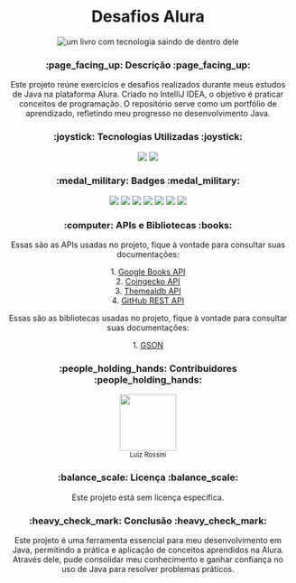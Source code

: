 <h1 align="center">Desafios Alura</h1>

<p align="center">
  <img src="https://github.com/user-attachments/assets/943e417d-fbd4-4482-8de9-a019bbb15a64" alt="um livro com tecnologia saindo de dentro dele">
</p>

<h3 align="center">:page_facing_up:  Descrição  :page_facing_up:</h3>
  <p align="center">
    Este projeto reúne exercícios e desafios realizados durante meus estudos de Java na plataforma Alura. Criado no IntelliJ IDEA, o objetivo é praticar conceitos de programação. O repositório serve como um portfólio de aprendizado, refletindo meu progresso no desenvolvimento Java.
  </p>

<h3 align="center">:joystick:  Tecnologias Utilizadas  :joystick:</h3>
  <p align="center">
    <img loading="lazy" src="https://img.shields.io/badge/java-17-blue"/>
    <img loading="lazy" src="https://img.shields.io/badge/intelliJ-IDEA-purple"/>
  </p>

<h3 align="center">:medal_military:  Badges  :medal_military:</h3>
  <p align="center">
    <img loading="lazy" src="https://img.shields.io/badge/status-WIP-yellow"/>
    <img loading="lazy" src="https://img.shields.io/badge/content-for_study-blue"/>
    <img loading="lazy" src="https://img.shields.io/badge/paradigma-POO-red"/>
    <img loading="lazy" src="https://img.shields.io/github/issues/LuizRossini1/DesafiosAlura/"/>
    <img loading="lazy" src="https://img.shields.io/github/forks/LuizRossini1/DesafiosAlura/"/>
    <img loading="lazy" src="https://img.shields.io/github/license/LuizRossini1/DesafiosAlura/"/>
    <img loading="lazy" src="https://img.shields.io/github/stars/LuizRossini1/DesafiosAlura/"/>
  </p>

<h3 align="center">:computer: APIs e Bibliotecas :books:</h3>
  <p align="center">
    Essas são as APIs usadas no projeto, fique à vontade para consultar suas documentações:
  </p>
  <p align="center">
    1. <a href="https://developers.google.com/books/docs/v1/using?hl=pt-br" target="_blank" rel="noopener noreferrer">Google Books API</a><br>
    2. <a href="https://coingecko.com" target="_blank" rel="noopener noreferrer">Coingecko API</a><br>
    3. <a href="https://www.themealdb.com/api.php" target="_blank" rel="noopener noreferrer">Themealdb API</a><br>
    4. <a href="https://docs.github.com/en/rest" target="_blank" rel="noopener noreferrer">GitHub REST API</a>
  </p>
  <p align="center">
    Essas são as bibliotecas usadas no projeto, fique à vontade para consultar suas documentações:
  </p>
  <p align="center">
    1. <a href="https://github.com/google/gson" target="_blank" rel="noopener noreferrer">GSON</a>
  </p>

<h3 align="center">:people_holding_hands:  Contribuidores  :people_holding_hands:</h3>
  <p align="center">
    <img loading="lazy" src="https://avatars.githubusercontent.com/u/157657321?v=4" width=100><br><sub>Luiz Rossini</sub>
  </p>

<h3 align="center">:balance_scale:  Licença  :balance_scale:</h3>
  <p align="center">
    Este projeto está sem licença específica.
  </p>

<h3 align="center">:heavy_check_mark:  Conclusão  :heavy_check_mark:</h3>
  <p align="center">
    Este projeto é uma ferramenta essencial para meu desenvolvimento em Java, permitindo a prática e aplicação de conceitos aprendidos na Alura. Através dele, pude consolidar meu             conhecimento e ganhar confiança no uso de Java para resolver problemas práticos.
  </p>

